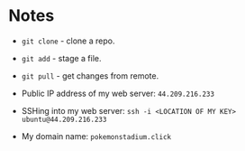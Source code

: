 # Notes
- `git clone` - clone a repo.
- `git add` - stage a file.
- `git pull` - get changes from remote.

- Public IP address of my web server: `44.209.216.233`
- SSHing into my web server: `ssh -i <LOCATION OF MY KEY> ubuntu@44.209.216.233`

- My domain name: `pokemonstadium.click`